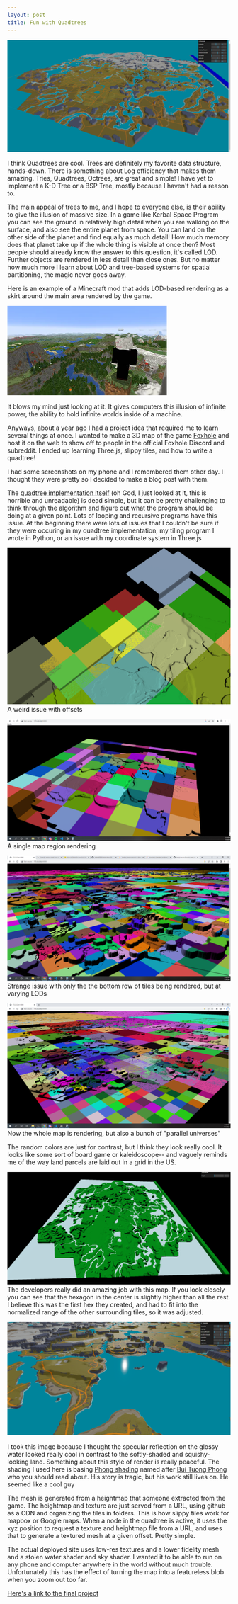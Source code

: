 ```yaml
---
layout: post
title: Fun with Quadtrees
---
```


![](/images/quadtree/map3.PNG)

I think Quadtrees are cool. Trees are definitely my favorite data structure, hands-down. There is something about Log efficiency that makes them amazing. Tries, Quadtrees, Octrees, are great and simple! I have yet to implement a K-D Tree or a BSP Tree, mostly because I haven't had a reason to.

The main appeal of trees to me, and I hope to everyone else, is their ability to give the illusion of massive size. In a game like Kerbal Space Program you can see the ground in relatively high detail when you are walking on the surface, and also see the entire planet from space. You can land on the other side of the planet and find equally as much detail! How much memory does that planet take up if the whole thing is visible at once then? Most people should already know the answer to this question, it's called LOD. Further objects are rendered in less detail than close ones. But no matter how much more I learn about LOD and tree-based systems for spatial partitioning, the magic never goes away.

Here is an example of a Minecraft mod that adds LOD-based rendering as a skirt around the main area rendered by the game.

[![Minecraft LOD](/images/quadtree/thumb.webp)](https://youtu.be/mRmznYAJli4?t=396 "Quadtrees")

It blows my mind just looking at it. It gives computers this illusion of infinite power, the ability to hold infinite worlds inside of a machine.

Anyways, about a year ago I had a project idea that required me to learn several things at once. I wanted to make a 3D map of the game [Foxhole](https://store.steampowered.com/app/505460/Foxhole/) and host it on the web to show off to people in the official Foxhole Discord and subreddit. I ended up learning Three.js, slippy tiles, and how to write a quadtree!

I had some screenshots on my phone and I remembered them other day. I thought they were pretty so I decided to make a blog post with them.

The [quadtree implementation itself](https://github.com/pickles976/Foxhole-Map-3D/blob/main/src/utils/quadtree.js) (oh God, I just looked at it, this is horrible and unreadable) is dead simple, but it can be pretty challenging to think through the algorithm and figure out what the program should be doing at a given point. Lots of looping and recursive programs have this issue. At the beginning there were lots of issues that I couldn't be sure if they were occuring in my quadtree implementation, my tiling program I wrote in Python, or an issue with my coordinate system in Three.js

![](/images/quadtree/sus.PNG)  
A weird issue with offsets

![](/images/quadtree/susso.PNG)  
A single map region rendering

![](/images/quadtree/woot.PNG)  
Strange issue with only the the bottom row of tiles being rendered, but at varying LODs

![](/images/quadtree/map.PNG)  
Now the whole map is rendering, but also a bunch of "parallel universes"

The random colors are just for contrast, but I think they look really cool. It looks like some sort of board game or kaleidoscope-- and vaguely reminds me of the way land parcels are laid out in a grid in the US.

![](/images/quadtree/waltuh.PNG)  
The developers really did an amazing job with this map. If you look closely you can see that the hexagon in the center is slightly higher than all the rest. I believe this was the first hex they created, and had to fit into the normalized range of the other surrounding tiles, so it was adjusted. 

![](/images/quadtree/shiny.PNG)

I took this image because I thought the specular reflection on the glossy water looked really cool in contrast to the softly-shaded and squishy-looking land. Something about this style of render is really peaceful. The shading I used here is basing [Phong shading](https://en.wikipedia.org/wiki/Phong_shading) named after [Bui Tuong Phong](https://en.wikipedia.org/wiki/Bui_Tuong_Phong) who you should read about. His story is tragic, but his work still lives on. He seemed like a cool guy

The mesh is generated from a heightmap that someone extracted from the game. The heightmap and texture are just served from a URL, using github as a CDN and organizing the tiles in folders. This is how slippy tiles work for mapbox or Google maps. When a node in the quadtree is active, it uses the xyz position to request a texture and heightmap file from a URL, and uses that to generate a textured mesh at a given offset. Pretty simple.

The actual deployed site uses low-res textures and a lower fidelity mesh and a stolen water shader and sky shader. I wanted it to be able to run on any phone and computer anywhere in the world without much trouble. Unfortunately this has the effect of turning the map into a featureless blob when you zoom out too far.

[Here's a link to the final project](https://www.foxholemap3d.app/)
